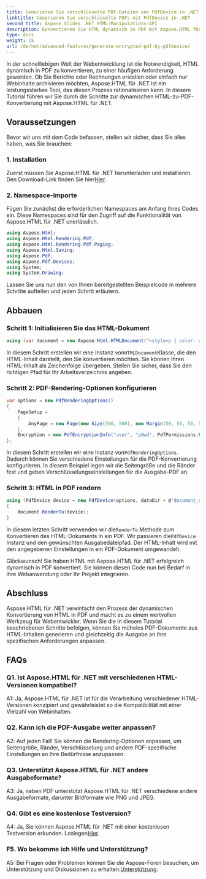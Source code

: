 ```yaml
---
title: Generieren Sie verschlüsselte PDF-Dateien von PdfDevice in .NET mit Aspose.HTML
linktitle: Generieren Sie verschlüsselte PDFs mit PdfDevice in .NET
second_title: Aspose.Slides .NET HTML-Manipulations-API
description: Konvertieren Sie HTML dynamisch in PDF mit Aspose.HTML für .NET. Einfache Integration, anpassbare Optionen und robuste Leistung.
type: docs
weight: 15
url: /de/net/advanced-features/generate-encrypted-pdf-by-pdfdevice/
---
```


In der schnelllebigen Welt der Webentwicklung ist die Notwendigkeit, HTML dynamisch in PDF zu konvertieren, zu einer häufigen Anforderung geworden. Ob Sie Berichte oder Rechnungen erstellen oder einfach nur Webinhalte archivieren möchten, Aspose.HTML für .NET ist ein leistungsstarkes Tool, das diesen Prozess rationalisieren kann. In diesem Tutorial führen wir Sie durch die Schritte zur dynamischen HTML-zu-PDF-Konvertierung mit Aspose.HTML für .NET.

## Voraussetzungen

Bevor wir uns mit dem Code befassen, stellen wir sicher, dass Sie alles haben, was Sie brauchen:

### 1. Installation

 Zuerst müssen Sie Aspose.HTML für .NET herunterladen und installieren. Den Download-Link finden Sie hier[Hier](https://releases.aspose.com/html/net/).

### 2. Namespace-Importe

Fügen Sie zunächst die erforderlichen Namespaces am Anfang Ihres Codes ein. Diese Namespaces sind für den Zugriff auf die Funktionalität von Aspose.HTML für .NET unerlässlich.

```csharp
using Aspose.Html;
using Aspose.Html.Rendering.Pdf;
using Aspose.Html.Rendering.Pdf.Paging;
using Aspose.Html.Saving;
using Aspose.Pdf;
using Aspose.Pdf.Devices;
using System;
using System.Drawing;
```

Lassen Sie uns nun den von Ihnen bereitgestellten Beispielcode in mehrere Schritte aufteilen und jeden Schritt erläutern.

## Abbauen

### Schritt 1: Initialisieren Sie das HTML-Dokument

```csharp
using (var document = new Aspose.Html.HTMLDocument("<style>p { color: green; }</style><p>my first paragraph</p>", @"c:\work\"))
```

 In diesem Schritt erstellen wir eine Instanz von`HTMLDocument`Klasse, die den HTML-Inhalt darstellt, den Sie konvertieren möchten. Sie können Ihren HTML-Inhalt als Zeichenfolge übergeben. Stellen Sie sicher, dass Sie den richtigen Pfad für Ihr Arbeitsverzeichnis angeben.

### Schritt 2: PDF-Rendering-Optionen konfigurieren

```csharp
var options = new PdfRenderingOptions()
{
    PageSetup =
    {
        AnyPage = new Page(new Size(500, 500), new Margin(50, 50, 50, 50))
    },
    Encryption = new PdfEncryptionInfo("user", "p@wd", PdfPermissions.PrintDocument, PdfEncryptionAlgorithm.RC4_128)
};
```

 In diesem Schritt erstellen wir eine Instanz von`PdfRenderingOptions`. Dadurch können Sie verschiedene Einstellungen für die PDF-Konvertierung konfigurieren. In diesem Beispiel legen wir die Seitengröße und die Ränder fest und geben Verschlüsselungseinstellungen für die Ausgabe-PDF an.

### Schritt 3: HTML in PDF rendern

```csharp
using (PdfDevice device = new PdfDevice(options, dataDir + @"document_out.pdf"))
{
    document.RenderTo(device);
}
```

 In diesem letzten Schritt verwenden wir die`RenderTo` Methode zum Konvertieren des HTML-Dokuments in ein PDF. Wir passieren die`PdfDevice` Instanz und den gewünschten Ausgabedateipfad. Der HTML-Inhalt wird mit den angegebenen Einstellungen in ein PDF-Dokument umgewandelt.

Glückwunsch! Sie haben HTML mit Aspose.HTML für .NET erfolgreich dynamisch in PDF konvertiert. Sie können diesen Code nun bei Bedarf in Ihre Webanwendung oder Ihr Projekt integrieren.

## Abschluss

Aspose.HTML für .NET vereinfacht den Prozess der dynamischen Konvertierung von HTML in PDF und macht es zu einem wertvollen Werkzeug für Webentwickler. Wenn Sie die in diesem Tutorial beschriebenen Schritte befolgen, können Sie mühelos PDF-Dokumente aus HTML-Inhalten generieren und gleichzeitig die Ausgabe an Ihre spezifischen Anforderungen anpassen.

## FAQs

### Q1. Ist Aspose.HTML für .NET mit verschiedenen HTML-Versionen kompatibel?

A1: Ja, Aspose.HTML für .NET ist für die Verarbeitung verschiedener HTML-Versionen konzipiert und gewährleistet so die Kompatibilität mit einer Vielzahl von Webinhalten.

### Q2. Kann ich die PDF-Ausgabe weiter anpassen?

A2: Auf jeden Fall! Sie können die Rendering-Optionen anpassen, um Seitengröße, Ränder, Verschlüsselung und andere PDF-spezifische Einstellungen an Ihre Bedürfnisse anzupassen.

### Q3. Unterstützt Aspose.HTML für .NET andere Ausgabeformate?

A3: Ja, neben PDF unterstützt Aspose.HTML für .NET verschiedene andere Ausgabeformate, darunter Bildformate wie PNG und JPEG.

### Q4. Gibt es eine kostenlose Testversion?

A4: Ja, Sie können Aspose.HTML für .NET mit einer kostenlosen Testversion erkunden. Loslegen[Hier](https://releases.aspose.com/).

### F5. Wo bekomme ich Hilfe und Unterstützung?

 A5: Bei Fragen oder Problemen können Sie die Aspose-Foren besuchen, um Unterstützung und Diskussionen zu erhalten:[Unterstützung](https://forum.aspose.com/).